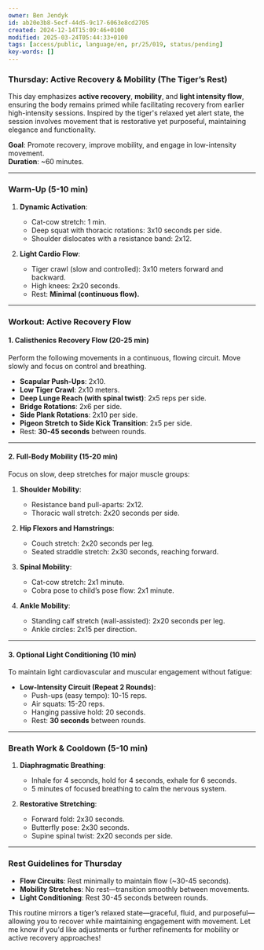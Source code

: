 ```yaml
---
owner: Ben Jendyk
id: ab20e3b8-5ecf-44d5-9c17-6063e8cd2705
created: 2024-12-14T15:09:46+0100
modified: 2025-03-24T05:44:33+0100
tags: [access/public, language/en, pr/25/019, status/pending]
key-words: []
---
```


### **Thursday: Active Recovery & Mobility (The Tiger’s Rest)**  
This day emphasizes **active recovery**, **mobility**, and **light intensity flow**, ensuring the body remains primed while facilitating recovery from earlier high-intensity sessions. Inspired by the tiger's relaxed yet alert state, the session involves movement that is restorative yet purposeful, maintaining elegance and functionality.

**Goal**: Promote recovery, improve mobility, and engage in low-intensity movement.  
**Duration**: ~60 minutes.

---

### **Warm-Up (5-10 min)**  
1. **Dynamic Activation**:  
   - Cat-cow stretch: 1 min.  
   - Deep squat with thoracic rotations: 3x10 seconds per side.  
   - Shoulder dislocates with a resistance band: 2x12.  

2. **Light Cardio Flow**:  
   - Tiger crawl (slow and controlled): 3x10 meters forward and backward.  
   - High knees: 2x20 seconds.  
   - Rest: **Minimal (continuous flow).**

---

### **Workout: Active Recovery Flow**
#### **1. Calisthenics Recovery Flow (20-25 min)**  
Perform the following movements in a continuous, flowing circuit. Move slowly and focus on control and breathing.  
- **Scapular Push-Ups**: 2x10.  
- **Low Tiger Crawl**: 2x10 meters.  
- **Deep Lunge Reach (with spinal twist)**: 2x5 reps per side.  
- **Bridge Rotations**: 2x6 per side.  
- **Side Plank Rotations**: 2x10 per side.  
- **Pigeon Stretch to Side Kick Transition**: 2x5 per side.  
- Rest: **30-45 seconds** between rounds.

---

#### **2. Full-Body Mobility (15-20 min)**  
Focus on slow, deep stretches for major muscle groups:  
1. **Shoulder Mobility**:  
   - Resistance band pull-aparts: 2x12.  
   - Thoracic wall stretch: 2x20 seconds per side.

2. **Hip Flexors and Hamstrings**:  
   - Couch stretch: 2x20 seconds per leg.  
   - Seated straddle stretch: 2x30 seconds, reaching forward.

3. **Spinal Mobility**:  
   - Cat-cow stretch: 2x1 minute.  
   - Cobra pose to child’s pose flow: 2x1 minute.

4. **Ankle Mobility**:  
   - Standing calf stretch (wall-assisted): 2x20 seconds per leg.  
   - Ankle circles: 2x15 per direction.

---

#### **3. Optional Light Conditioning (10 min)**  
To maintain light cardiovascular and muscular engagement without fatigue:  
- **Low-Intensity Circuit (Repeat 2 Rounds)**:  
  - Push-ups (easy tempo): 10-15 reps.  
  - Air squats: 15-20 reps.  
  - Hanging passive hold: 20 seconds.  
  - Rest: **30 seconds** between rounds.  

---

### **Breath Work & Cooldown (5-10 min)**  
1. **Diaphragmatic Breathing**:  
   - Inhale for 4 seconds, hold for 4 seconds, exhale for 6 seconds.  
   - 5 minutes of focused breathing to calm the nervous system.  

2. **Restorative Stretching**:  
   - Forward fold: 2x30 seconds.  
   - Butterfly pose: 2x30 seconds.  
   - Supine spinal twist: 2x20 seconds per side.  

---



### **Rest Guidelines for Thursday**
- **Flow Circuits**: Rest minimally to maintain flow (~30-45 seconds).  
- **Mobility Stretches**: No rest—transition smoothly between movements.  
- **Light Conditioning**: Rest 30-45 seconds between rounds.

This routine mirrors a tiger’s relaxed state—graceful, fluid, and purposeful—allowing you to recover while maintaining engagement with movement. Let me know if you'd like adjustments or further refinements for mobility or active recovery approaches!
